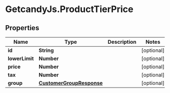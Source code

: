 # GetcandyJs.ProductTierPrice

## Properties

Name | Type | Description | Notes
------------ | ------------- | ------------- | -------------
**id** | **String** |  | [optional] 
**lowerLimit** | **Number** |  | [optional] 
**price** | **Number** |  | [optional] 
**tax** | **Number** |  | [optional] 
**group** | [**CustomerGroupResponse**](CustomerGroupResponse.md) |  | [optional] 


